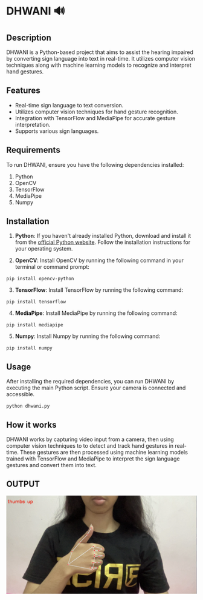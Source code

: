 # DHWANI 🔊

## Description
DHWANI is a Python-based project that aims to assist the hearing impaired by converting sign language into text in real-time. It utilizes computer vision techniques along with machine learning models to recognize and interpret hand gestures.

## Features
- Real-time sign language to text conversion.
- Utilizes computer vision techniques for hand gesture recognition.
- Integration with TensorFlow and MediaPipe for accurate gesture interpretation.
- Supports various sign languages.

## Requirements
To run DHWANI, ensure you have the following dependencies installed:

1. Python
2. OpenCV
3. TensorFlow
4. MediaPipe
5. Numpy

## Installation
1. **Python**: If you haven't already installed Python, download and install it from the [official Python website](https://www.python.org/). Follow the installation instructions for your operating system.

2. **OpenCV**: Install OpenCV by running the following command in your terminal or command prompt:

```
pip install opencv-python

```

3. **TensorFlow**: Install TensorFlow by running the following command:

```
pip install tensorflow

```

4. **MediaPipe**: Install MediaPipe by running the following command:

```
pip install mediapipe

```

5. **Numpy**: Install Numpy by running the following command:

```
pip install numpy
```

## Usage
After installing the required dependencies, you can run DHWANI by executing the main Python script. Ensure your camera is connected and accessible.

```
python dhwani.py

```

## How it works
DHWANI works by capturing video input from a camera, then using computer vision techniques to to detect and track hand gestures in real-time. These gestures are then processed using machine learning models trained with TensorFlow and MediaPipe to interpret the sign language gestures and convert them into text.

## OUTPUT

![Reference Image](/assets/1.png)
